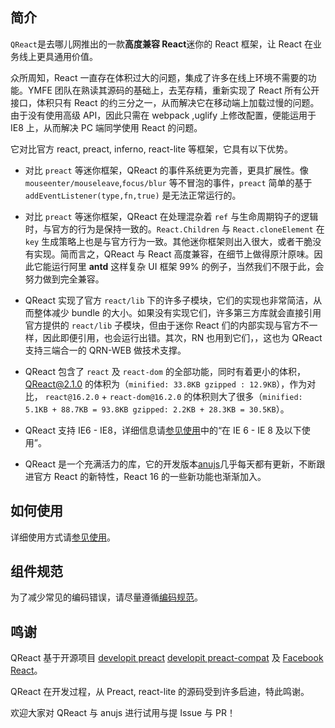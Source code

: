 ## 简介

`QReact`是去哪儿网推出的一款**高度兼容 React**迷你的 React 框架，让 React 在业务线上更具通用价值。

众所周知，React 一直存在体积过大的问题，集成了许多在线上环境不需要的功能。YMFE 团队在熟读其源码的基础上，去芜存精，重新实现了 React 所有公开接口，体积只有 React 的约三分之一，从而解决它在移动端上加载过慢的问题。由于没有使用高级 API，因此只需在 webpack ,uglify 上修改配置，便能运用于 IE8 上，从而解决 PC 端同学使用 React 的问题。

它对比官方 react, preact, inferno, react-lite 等框架，它具有以下优势。

* 对比 `preact` 等迷你框架，QReact 的事件系统更为完善，更具扩展性。像 `mouseenter/mouseleave`,`focus/blur` 等不冒泡的事件，`preact` 简单的基于 `addEventListener(type,fn,true)` 是无法正常运行的。

* 对比 `preact` 等迷你框架，QReact 在处理混杂着 `ref` 与生命周期钩子的逻辑时，与官方的行为是保持一致的。`React.Children` 与 `React.cloneElement` 在 `key` 生成策略上也是与官方行为一致。其他迷你框架则出入很大，或者干脆没有实现。简而言之，QReact 与 React 高度兼容，在细节上做得原汁原味。因此它能运行阿里 **antd** 这样复杂 UI 框架 99% 的例子，当然我们不限于此，会努力做到完全兼容。

* QReact 实现了官方 `react/lib` 下的许多子模块，它们的实现也非常简洁，从而整体减少 bundle 的大小。如果没有实现它们，许多第三方库就会直接引用官方提供的 `react/lib` 子模块，但由于迷你 React 们的内部实现与官方不一样，因此即便引用，也会运行出错。其次，RN 也用到它们，，这也为 QReact 支持三端合一的 QRN-WEB 做技术支撑。

* QReact 包含了 `react` 及 `react-dom` 的全部功能，同时有着更小的体积，QReact@2.1.0 的体积为（`minified: 33.8KB gzipped : 12.9KB`），作为对比， `react@16.2.0` + `react-dom@16.2.0` 的体积则大了很多（`minified: 5.1KB + 88.7KB = 93.8KB gzipped: 2.2KB + 28.3KB = 30.5KB`）。

* QReact 支持 IE6 - IE8，详细信息请[参见使用](https://qreact.ymfe.org/usage.html)中的“在 IE 6 - IE 8 及以下使用”。

* QReact 是一个充满活力的库，它的开发版本[anujs](https://github.com/RubyLouvre/anu)几乎每天都有更新，不断跟进官方 React 的新特性，React 16 的一些新功能也渐渐加入。

## 如何使用

详细使用方式请[参见使用](https://qreact.ymfe.org/usage.html)。

## 组件规范

为了减少常见的编码错误，请尽量遵循[编码规范](https://qreact.ymfe.org/standard.html)。

## 鸣谢

QReact 基于开源项目 [developit preact](https://github.com/developit/preact/) [developit preact-compat](https://github.com/developit/preact-compat/) 及 [Facebook React](https://github.com/facebook/react/)。

QReact 在开发过程，从 Preact, react-lite 的源码受到许多启迪，特此鸣谢。

欢迎大家对 QReact 与 anujs 进行试用与提 Issue 与 PR！
